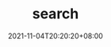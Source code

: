 ---
title: "search"
slug: "search"
date: '2021-11-04T20:20:20+08:00'
layout: "search"
outputs:
    - html
    - json
menu:
    main:
        weight: 3
        params: 
            icon: search
---